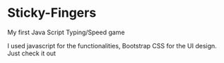 # Sticky-Fingers
My first Java Script Typing/Speed game

I used javascript for the functionalities,
Bootstrap
CSS for the UI design.
Just check it out
